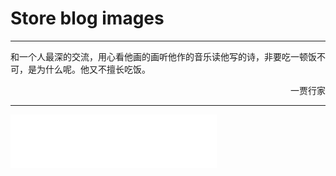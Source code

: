 # Store blog images
---

和一个人最深的交流，用心看他画的画听他作的音乐读他写的诗，非要吃一顿饭不可，是为什么呢。他又不擅长吃饭。                                                                                                            <p align="right"> 一贾行家</p>

 ---
  
<iframe frameborder="no" border="0" marginwidth="0" marginheight="0" width=330 height=86 src="//music.163.com/outchain/player?type=2&id=28798921&auto=1&height=66"></iframe>
